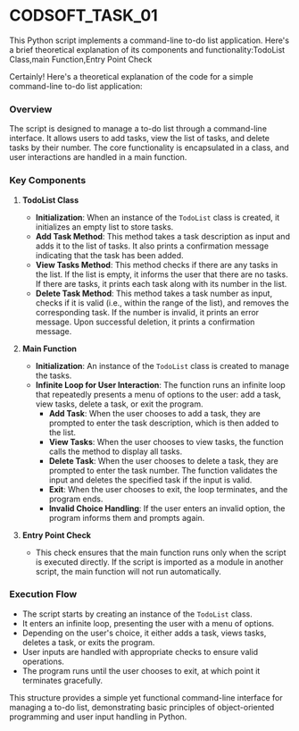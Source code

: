 # CODSOFT_TASK_01
This Python script implements a command-line to-do list application. Here's a brief theoretical explanation of its components and functionality:TodoList Class,main Function,Entry Point Check

Certainly! Here's a theoretical explanation of the code for a simple command-line to-do list application:

### Overview
The script is designed to manage a to-do list through a command-line interface. It allows users to add tasks, view the list of tasks, and delete tasks by their number. The core functionality is encapsulated in a class, and user interactions are handled in a main function.

### Key Components

1. **TodoList Class**
   - **Initialization**: When an instance of the `TodoList` class is created, it initializes an empty list to store tasks.
   - **Add Task Method**: This method takes a task description as input and adds it to the list of tasks. It also prints a confirmation message indicating that the task has been added.
   - **View Tasks Method**: This method checks if there are any tasks in the list. If the list is empty, it informs the user that there are no tasks. If there are tasks, it prints each task along with its number in the list.
   - **Delete Task Method**: This method takes a task number as input, checks if it is valid (i.e., within the range of the list), and removes the corresponding task. If the number is invalid, it prints an error message. Upon successful deletion, it prints a confirmation message.

2. **Main Function**
   - **Initialization**: An instance of the `TodoList` class is created to manage the tasks.
   - **Infinite Loop for User Interaction**: The function runs an infinite loop that repeatedly presents a menu of options to the user: add a task, view tasks, delete a task, or exit the program.
     - **Add Task**: When the user chooses to add a task, they are prompted to enter the task description, which is then added to the list.
     - **View Tasks**: When the user chooses to view tasks, the function calls the method to display all tasks.
     - **Delete Task**: When the user chooses to delete a task, they are prompted to enter the task number. The function validates the input and deletes the specified task if the input is valid.
     - **Exit**: When the user chooses to exit, the loop terminates, and the program ends.
     - **Invalid Choice Handling**: If the user enters an invalid option, the program informs them and prompts again.

3. **Entry Point Check**
   - This check ensures that the main function runs only when the script is executed directly. If the script is imported as a module in another script, the main function will not run automatically.

### Execution Flow
- The script starts by creating an instance of the `TodoList` class.
- It enters an infinite loop, presenting the user with a menu of options.
- Depending on the user's choice, it either adds a task, views tasks, deletes a task, or exits the program.
- User inputs are handled with appropriate checks to ensure valid operations.
- The program runs until the user chooses to exit, at which point it terminates gracefully.

This structure provides a simple yet functional command-line interface for managing a to-do list, demonstrating basic principles of object-oriented programming and user input handling in Python.

